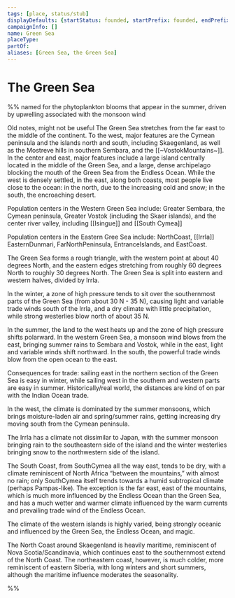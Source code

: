 ```yaml
---
tags: [place, status/stub]
displayDefaults: {startStatus: founded, startPrefix: founded, endPrefix: destroyed, endStatus: destroyed}
campaignInfo: []
name: Green Sea
placeType:
partOf:
aliases: [Green Sea, the Green Sea]
---
```


# The Green Sea

%% named for the phytoplankton blooms that appear in the summer, driven by upwelling associated with the monsoon wind 

Old notes, might not be useful
The Green Sea stretches from the far east to the middle of the continent. To the west, major features are the Cymean peninsula and the islands north and south, including Skaegenland, as well as the Mostreve hills in southern Sembara, and the [[~VostokMountains~]]. In the center and east, major features include a large island centrally located in the middle of the Green Sea, and a large, dense archipelago blocking the mouth of the Green Sea from the Endless Ocean. While the west is densely settled, in the east, along both coasts, most people live close to the ocean: in the north, due to the increasing cold and snow; in the south, the encroaching desert.

  

Population centers in the Western Green Sea include: Greater Sembara, the Cymean peninsula, Greater Vostok (including the Skaer islands), and the center river valley, including [[Isingue]] and [[South Cymea]]


Population centers in the Eastern Gree Sea include: NorthCoast, [[Irrla]] EasternDunmari, FarNorthPeninsula, EntranceIslands, and EastCoast.

The Green Sea forms a rough triangle, with the western point at about 40 degrees North, and the eastern edges stretching from roughly 60 degrees North to roughly 30 degrees North. The Green Sea is split into eastern and western halves, divided by Irrla.

  

In the winter, a zone of high pressure tends to sit over the southernmost parts of the Green Sea (from about 30 N - 35 N), causing light and variable trade winds south of the Irrla, and a dry climate with little precipitation, while strong westerlies blow north of about 35 N. 

  

In the summer, the land to the west heats up and the zone of high pressure shifts polarward. In the western Green Sea, a monsoon wind blows from the east, bringing summer rains to Sembara and Vostok, while in the east, light and variable winds shift northward. In the south, the powerful trade winds blow from the open ocean to the east. 

  

Consequences for trade: sailing east in the northern section of the Green Sea is easy in winter, while sailing west in the southern and western parts are easy in summer. Historically/real world, the distances are kind of on par with the Indian Ocean trade. 

  

In the west, the climate is dominated by the summer monsoons, which brings moisture-laden air and spring/summer rains, getting increasing dry moving south from the Cymean peninsula. 

  

The Irrla has a climate not dissimilar to Japan, with the summer monsoon bringing rain to the southeastern side of the island and the winter westerlies bringing snow to the northwestern side of the island. 

  

The South Coast, from SouthCymea all the way east, tends to be dry, with a climate reminiscent of North Africa “between the mountains,” with almost no rain; only SouthCymea itself trends towards a humid subtropical climate (perhaps Pampas-like). The exception is the far east, east of the mountains, which is much more influenced by the Endless Ocean than the Green Sea, and has a much wetter and warmer climate influenced by the warm currents and prevailing trade wind of the Endless Ocean. 
 

The climate of the western islands is highly varied, being strongly oceanic and influenced by the Green Sea, the Endless Ocean, and magic.   

The North Coast around Skaegenland is heavily maritime, reminiscent of Nova Scotia/Scandinavia, which continues east to the southernmost extend of the North Coast. The northeastern coast, however, is much colder, more reminiscent of eastern Siberia, with long winters and short summers, although the maritime influence moderates the seasonality.

%%


